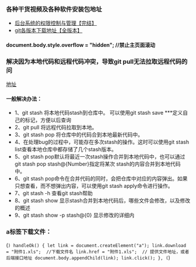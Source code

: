 
### 各种干货视频及各种软件安装包地址

* [后台系统的权限控制与管理【完结】](https://www.bilibili.com/video/BV15Q4y1K79c?from=search&seid=13581687011867552931)
* [git各版本下载地址【全版本】](https://npm.taobao.org/mirrors/git-for-windows/)

#### document.body.style.overflow = "hidden"; //禁止主页面滚动

### 解决因为本地代码和远程代码冲突，导致git pull无法拉取远程代码的问 
[地址](https://www.cnblogs.com/zhujiabin/p/9140863.html)

#### 一般解决办法：
* 1、git stash 将本地代码stash到仓库中。
可以使用git stash save ***定义自己的标记，方便以后查询
* 2、git pull 将远程代码拉取到本地。
* 3、git stash pop 将仓库中的代码合到本地最新代码中。
* 4、在处理bug的过程中，可能存在多次stash的操作。这时可以使用git stash list查看本地仓库中都存储了几个stash版本。
* 5、git stash pop默认将最近一次stash操作合并到本地代码中，也可以通过git stash pop stash@{Number}指定将某次    stash的内容合并到本地代码中。
* 6、git stash pop命令在合并代码的同时，会把仓库中对应的内容弹出。如果只想查看，而不想弹出内容，可以使用git stash apply命令进行操作。
* 7、git stash -h 查看git stash帮助
* 8、git stash show 显示stash合并到本地代码后，哪些文件会修改，以及修改的概述
* 9、git stash show -p stash@{0} 显示修改的详细内
### a标签下载文件：
(```)
handleOk() {
      let link = document.createElement("a");
      link.download = "附件1.xls";  //下载文件名
      link.href = "附件1.xls";  // 提供文件地址，或者后端接口地址
      document.body.appendChild(link);
      link.click();
},
(```)
